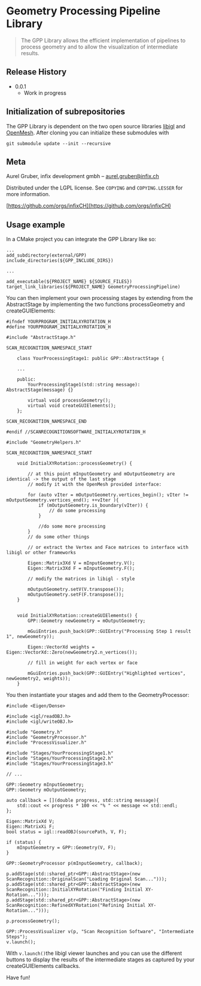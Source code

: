 # Geometry Processing Pipeline Library
> The GPP Library allows the efficient implementation of pipelines to process geometry and to allow the visualization of intermediate results.

## Release History

* 0.0.1
    * Work in progress

## Initialization of subrepositories

The GPP Library is dependent on the two open source libraries 
[libigl](https://github.com/libigl/libigl) and 
[OpenMesh](https://www.graphics.rwth-aachen.de:9000/OpenMesh/OpenMesh). After cloning you can initialize these submodules with  

```git submodule update --init --recursive```


## Meta

Aurel Gruber, infix development gmbh – aurel.gruber@infix.ch

Distributed under the LGPL license. See ``COPYING`` and ``COPYING.LESSER`` for more information.

[https://github.com/orgs/infixCH](https://github.com/orgs/infixCH)

## Usage example

In a CMake project you can integrate the GPP Library like so:

```
...
add_subdirectory(external/GPP)
include_directories(${GPP_INCLUDE_DIRS})

...

add_executable(${PROJECT_NAME} ${SOURCE_FILES})
target_link_libraries(${PROJECT_NAME} GeometryProcessingPipeline)
```

You can then implement your own processing stages by extending from the AbstractStage by 
implementing the two functions processGeometry and createGUIElements:

``` 
#ifndef YOURPROGRAM_INITIALXYROTATION_H
#define YOURPROGRAM_INITIALXYROTATION_H
 
#include "AbstractStage.h"
 
SCAN_RECOGNITION_NAMESPACE_START

    class YourProcessingStage1: public GPP::AbstractStage {
    
    ...
    
    public:
        YourProcessingStage1(std::string message): AbstractStage(message) {}

        virtual void processGeometry();
        virtual void createGUIElements();
    };
 
SCAN_RECOGNITION_NAMESPACE_END
 
#endif //SCANRECOGNITIONSOFTWARE_INITIALXYROTATION_H

```

``` 
#include "GeometryHelpers.h"

SCAN_RECOGNITION_NAMESPACE_START

    void InitialXYRotation::processGeometry() {
        
        // at this point mInputGeometry and mOutputGeometry are identical -> the output of the last stage
        // modify it with the OpenMesh provided interface:
        
        for (auto vIter = mOutputGeometry.vertices_begin(); vIter != mOutputGeometry.vertices_end(); ++vIter ){
            if (mOutputGeometry.is_boundary(vIter)) {
                // do some processing
            }
            
            //do some more processing
        }
        // do some other things
 
        // or extract the Vertex and Face matrices to interface with libigl or other frameworks
    
        Eigen::Matrix3Xd V = mInputGeometry.V();
        Eigen::Matrix3Xd F = mInputGeometry.F();
 
        // modify the matrices in libigl - style
 
        mOutputGeometry.setV(V.transpose());
        mOutputGeometry.setF(F.transpose());
    }
 
  
    void InitialXYRotation::createGUIElements() {
        GPP::Geometry newGeometry = mOutputGeometry;

        mGuiEntries.push_back(GPP::GUIEntry("Processing Step 1 result 1", newGeometry));

        Eigen::VectorXd weights = Eigen::VectorXd::Zero(newGeometry2.n_vertices());
        
        // fill in weight for each vertex or face

        mGuiEntries.push_back(GPP::GUIEntry("Highlighted vertices", newGeometry2, weights));
    }

```

You then instantiate your stages and add them to the GeometryProcessor:

``` 
#include <Eigen/Dense>
 
#include <igl/readOBJ.h>
#include <igl/writeOBJ.h>
 
#include "Geometry.h"
#include "GeometryProcessor.h"
#include "ProcessVisualizer.h"
 
#include "Stages/YourProcessingStage1.h"
#include "Stages/YourProcessingStage2.h"
#include "Stages/YourProcessingStage3.h"
 
// ...
 
GPP::Geometry mInputGeometry;
GPP::Geometry mOutputGeometry;
 
auto callback = [](double progress, std::string message){
    std::cout << progress * 100 << "% " << message << std::endl;
};
 
Eigen::MatrixXd V;
Eigen::MatrixXi F;
bool status = igl::readOBJ(sourcePath, V, F);
 
if (status) {
    mInputGeometry = GPP::Geometry(V, F);
}
 
GPP::GeometryProcessor p(mInputGeometry, callback);
 
p.addStage(std::shared_ptr<GPP::AbstractStage>(new ScanRecognition::OriginalScan("Loading Original Scan...")));
p.addStage(std::shared_ptr<GPP::AbstractStage>(new ScanRecognition::InitialXYRotation("Finding Initial XY-Rotation...")));
p.addStage(std::shared_ptr<GPP::AbstractStage>(new ScanRecognition::RefinedXYRotation("Refining Initial XY-Rotation...")));
 
p.processGeometry();
 
GPP::ProcessVisualizer v(p, "Scan Recognition Software", "Intermediate Steps");
v.launch();
```

With `v.launch()`the libigl viewer launches and you can use the different buttons to display the 
results of the intermediate stages as captured by your createGUIElements callbacks.
 
Have fun!